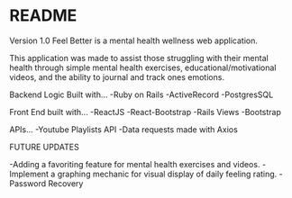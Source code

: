 # README
Version 1.0
Feel Better is a mental health wellness web application.

  This application was made to assist those struggling with their mental health through
simple mental health exercises, educational/motivational videos, and the ability to 
journal and track ones emotions. 

Backend Logic Built with...
-Ruby on Rails
-ActiveRecord
-PostgresSQL

Front End built with...
-ReactJS
-React-Bootstrap
-Rails Views
-Bootstrap

APIs...
-Youtube Playlists API
-Data requests made with Axios


FUTURE UPDATES

-Adding a favoriting feature for mental health exercises and videos.
-Implement a graphing mechanic for visual display of daily feeling rating.
-Password Recovery
